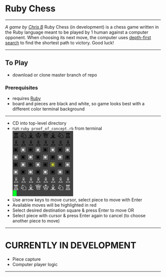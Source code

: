 # Ruby Chess
***
*A game by [Chris B](http://www.motomorphosis-ind.com)*
Ruby Chess (in development) is a chess game written in the Ruby language meant to be played by 1 human against a computer opponent.
When choosing its next move, the computer uses [depth-first search](https://en.wikipedia.org/wiki/Depth-first_search) to find the shortest path to victory.
Good luck!
***
## To Play
* download or clone master branch of repo
### Prerequisites
* requires [Ruby](https://www.ruby-lang.org/en/downloads/)
* board and pieces are black and white, so game looks best with a different color terminal background
***
* CD into top-level directory
* run `ruby proof_of_concept.rb` from terminal
![Chess Board](./screenshots/chess_board.png)
* Use arrow keys to move cursor, select piece to move with Enter
* Available moves will be highlighted in red
* Select desired destination square & press Enter to move OR
* Select piece with cursor & press Enter again to cancel (to choose another piece to move)
***
# CURRENTLY IN DEVELOPMENT
* Piece capture
* Computer player logic
***
